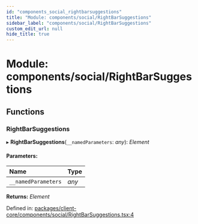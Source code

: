 ```yaml
---
id: "components_social_rightbarsuggestions"
title: "Module: components/social/RightBarSuggestions"
sidebar_label: "components/social/RightBarSuggestions"
custom_edit_url: null
hide_title: true
---
```


# Module: components/social/RightBarSuggestions

## Functions

### RightBarSuggestions

▸ **RightBarSuggestions**(`__namedParameters`: *any*): *Element*

#### Parameters:

Name | Type |
:------ | :------ |
`__namedParameters` | *any* |

**Returns:** *Element*

Defined in: [packages/client-core/components/social/RightBarSuggestions.tsx:4](https://github.com/xr3ngine/xr3ngine/blob/66a84a950/packages/client-core/components/social/RightBarSuggestions.tsx#L4)
